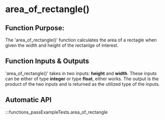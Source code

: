 # area_of_rectangle()
## Function Purpose:
The 'area_of_rectangle()' function calculates the area of a rectagle when given the width and height of the rectanlge of interest. 
## Function Inputs & Outputs
'area_of_rectangle()' takes in two inputs: **height** and **width**. These inputs can be either of type **integer** or type **float**, either works. The output is the product of the two inputs and is returned as the utilized type of the inputs.
## Automatic API
:::functions_passExampleTests.area_of_rectangle